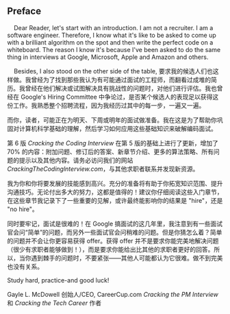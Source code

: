 ## Preface


&nbsp;&nbsp;&nbsp;&nbsp;Dear Reader, let's start with an introduction. I am not a recruiter. I am a software engineer. Therefore, I know what it's like to be asked to come up with a brilliant algorithm on the spot and then write the perfect code on a whiteboard. The reason I know it's because I've been asked to do the same thing in interviews at Google, Microsoft, Apple and Amazon and others.

&nbsp;&nbsp;&nbsp;&nbsp;Besides, I also stood on the other side of the table, 要求我的候选人们也这样做。我曾经为了找到那些我认为有可能通过面试的工程师，而翻看过成堆的简历。我曾经在他们解决或试图解决具有挑战性的问题时，对他们进行评估。我也曾经在 Google's Hiring Committee 中争论过，是否某个候选人的表现足以获得这份工作。我熟悉整个招聘流程，因为我经历过其中的每一步，一遍又一遍。

而你，读者，可能正在为明天、下周或明年的面试做准备。我在这是为了帮助你巩固对计算机科学基础的理解，然后学习如何应用这些基础知识来破解编码面试。

第 6 版 *Cracking the Coding Interview* 在第 5 版的基础上进行了更新，增加了 70% 的内容：附加问题、修订后的答案、新章节介绍、更多的算法策略、所有问题的提示以及其他内容。请务必访问我们的网站 *CrackingTheCodinglnterview.com*，与其他求职者联系并发现新资源。

我为你和你将要发展的技能感到高兴。充分的准备将有助于你拓宽知识范围、提升沟通技巧。无论付出多大的努力，这都是值得的！建议你仔细阅读这些入门章节，在这些章节我记录下了一些重要的见解，或许最终能影响你的结果是 "hire"，还是 "no hire"。

同时要牢记，面试是很难的！在 Google 搞面试的这几年里，我注意到有一些面试官会问“简单”的问题，而另外一些面试官会问稍难的问题。但是你猜怎么着？简单的问题并不会让你更容易获得 offer。获得 offer 并不是要求你能完美地解决问题（很少有求职者能够做到！），而是要求你能给出比其他的求职者更好的回答。所以，当你遇到棘手的问题时，不要紧张——其他人可能都认为它很难。做不到完美也没有关系。

Study hard, practice-and good luck!

Gayle L. McDowell
创始人/CEO, CareerCup.com
*Cracking the PM Interview* 和 *Cracking the Tech Career* 作者
